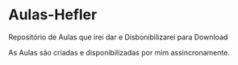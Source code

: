 # Aulas-Hefler
Repositório de Aulas que irei dar e Disbonibilizarei para Download

As Aulas são criadas e disponibilizadas por mim assincronamente.
